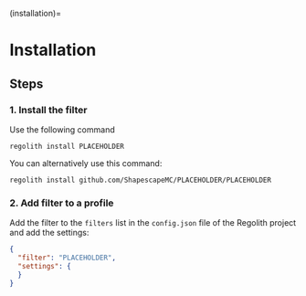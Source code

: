 (installation)=
# Installation

## Steps

### 1. Install the filter
Use the following command
```
regolith install PLACEHOLDER
```

You can alternatively use this command:
```
regolith install github.com/ShapescapeMC/PLACEHOLDER/PLACEHOLDER
```

### 2. Add filter to a profile
Add the filter to the `filters` list in the `config.json` file of the Regolith project and add the settings:

```json
{
  "filter": "PLACEHOLDER",
  "settings": {
  }
}
```